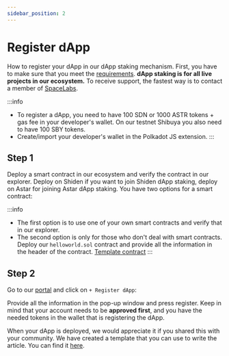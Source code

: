```yaml
---
sidebar_position: 2
---
```


# Register dApp

How to register your dApp in our dApp staking mechanism. First, you have to make sure that you meet the [requirements](https://docs.astar.network/docs/dapp-staking/for-devs/requirements). **dApp staking is for all live projects in our ecosystem.** To receive support, the fastest way is to contact a member of [SpaceLabs](https://astar.network/spacelabs/).

:::info
- To register a dApp, you need to have 100 SDN or 1000 ASTR tokens + gas fee in your developer's wallet. On our testnet Shibuya you also need to have 100 SBY tokens.
- Create/import your developer's wallet in the Polkadot JS extension.
:::

## Step 1

Deploy a smart contract in our ecosystem and verify the contract in our explorer. Deploy on Shiden if you want to join Shiden dApp staking, deploy on Astar for joining Astar dApp staking. You have two options for a smart contract:

:::info
- The first option is to use one of your own smart contracts and verify that in our explorer.
- The second option is only for those who don't deal with smart contracts. Deploy our `helloworld.sol` contract and provide all the information in the header of the contract. [Template contract](https://github.com/AstarNetwork/builders-program/blob/main/hellowold.sol)
:::

## Step 2

Go to our [portal](https://portal.astar.network/#/store/discover-dapps) and click on `+ Register dApp`:

Provide all the information in the pop-up window and press register. Keep in mind that your account needs to be **approved first**, and you have the needed tokens in the wallet that is registering the dApp.

When your dApp is deployed, we would appreciate it if you shared this with your community. We have created a template that you can use to write the article. You can find it [here](https://astarnetwork.notion.site/dApp-staking-template-Astar-Network-07d029f2d89644f48a17650522968682).
